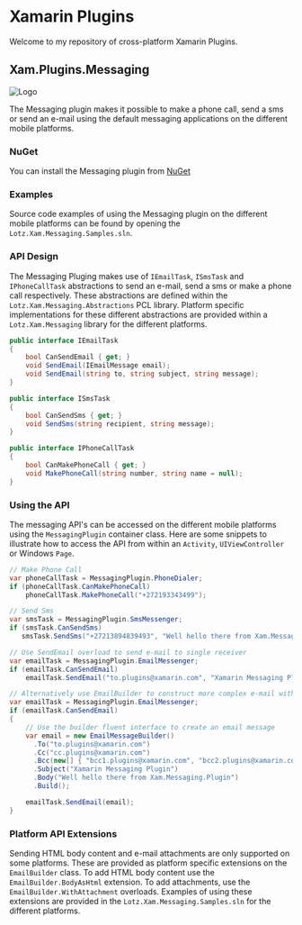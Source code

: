 # Xamarin Plugins

Welcome to my repository of cross-platform Xamarin Plugins.

## Xam.Plugins.Messaging

![Logo](https://github.com/cjlotz/Xamarin.Plugins/blob/master/Messaging/Common/Messaging.png)

The Messaging plugin makes it possible to make a phone call, send a sms or send an e-mail using the default messaging applications on the different mobile platforms.

### NuGet 

You can install the Messaging plugin from [NuGet](https://www.nuget.org/packages/Xam.Plugins.Messaging/)

### Examples 

Source code examples of using the Messaging plugin on the different mobile platforms can be found by opening the `Lotz.Xam.Messaging.Samples.sln`.

### API Design

The Messaging Pluging makes use of `IEmailTask`, `ISmsTask` and `IPhoneCallTask` abstractions to send an e-mail, send a sms or make a phone call respectively.  These abstractions are defined within the `Lotz.Xam.Messaging.Abstractions` PCL library.  Platform specific implementations for these different abstractions are provided within a `Lotz.Xam.Messaging` library for the different platforms.

```csharp
public interface IEmailTask
{
    bool CanSendEmail { get; }
    void SendEmail(IEmailMessage email);
    void SendEmail(string to, string subject, string message);
}
```

```csharp
public interface ISmsTask
{
    bool CanSendSms { get; }
    void SendSms(string recipient, string message);
}
```

```csharp
public interface IPhoneCallTask
{
	bool CanMakePhoneCall { get; }
    void MakePhoneCall(string number, string name = null);
}
```

### Using the API 
The messaging API's can be accessed on the different mobile platforms using the `MessagingPlugin` container class.  Here are some snippets to illustrate how to access the API from within an `Activity`, `UIViewController` or Windows `Page`.  

```csharp
// Make Phone Call
var phoneCallTask = MessagingPlugin.PhoneDialer;
if (phoneCallTask.CanMakePhoneCall) 
	phoneCallTask.MakePhoneCall("+272193343499");

// Send Sms
var smsTask = MessagingPlugin.SmsMessenger;
if (smsTask.CanSendSms)
   smsTask.SendSms("+27213894839493", "Well hello there from Xam.Messaging.Plugin");

// Use SendEmail overload to send e-mail to single receiver
var emailTask = MessagingPlugin.EmailMessenger;
if (emailTask.CanSendEmail)
	emailTask.SendEmail("to.plugins@xamarin.com", "Xamarin Messaging Plugin", "Well hello there from Xam.Messaging.Plugin");

// Alternatively use EmailBuilder to construct more complex e-mail with multiple recipients, bcc, attachments etc. 
var emailTask = MessagingPlugin.EmailMessenger;
if (emailTask.CanSendEmail)
{
	// Use the builder fluent interface to create an email message 
    var email = new EmailMessageBuilder()
      .To("to.plugins@xamarin.com")
      .Cc("cc.plugins@xamarin.com")
      .Bcc(new[] { "bcc1.plugins@xamarin.com", "bcc2.plugins@xamarin.com" })
      .Subject("Xamarin Messaging Plugin")
      .Body("Well hello there from Xam.Messaging.Plugin")
      .Build();

    emailTask.SendEmail(email);
}           
```

### Platform API Extensions

Sending HTML body content and e-mail attachments are only supported on some platforms.  These are provided as platform specific extensions on the ```EmailBuilder``` class.  To add HTML body content use the ```EmailBuilder.BodyAsHtml``` extension.  To add attachments, use the ```EmailBuilder.WithAttachment``` overloads. Examples of using these extensions are provided in the ```Lotz.Xam.Messaging.Samples.sln``` for the different platforms.